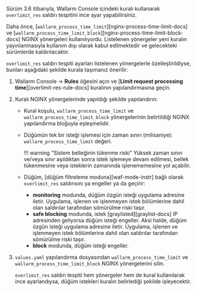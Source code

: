 Sürüm 3.6 itibarıyla, Wallarm Console içindeki kuralı kullanarak `overlimit_res` saldırı tespitini ince ayar yapabilirsiniz.

Daha önce, [`wallarm_process_time_limit`][nginx-process-time-limit-docs] ve [`wallarm_process_time_limit_block`][nginx-process-time-limit-block-docs] NGINX yönergeleri kullanılıyordu. Listelenen yönergeler yeni kuralın yayınlanmasıyla kullanım dışı olarak kabul edilmektedir ve gelecekteki sürümlerde kaldırılacaktır.

`overlimit_res` saldırı tespiti ayarları listelenen yönergelerle özelleştirildiyse, bunları aşağıdaki şekilde kurala taşımanız önerilir:

1. Wallarm Console → **Rules** öğesini açın ve [**Limit request processing time**][overlimit-res-rule-docs] kuralının yapılandırmasına geçin.
1. Kuralı NGINX yönergelerinde yapıldığı şekilde yapılandırın:

    * Kural koşulu, `wallarm_process_time_limit` ve `wallarm_process_time_limit_block` yönergelerinin belirtildiği NGINX yapılandırma bloğuyla eşleşmelidir.
    * Düğümün tek bir isteği işlemesi için zaman sınırı (milisaniye): `wallarm_process_time_limit` değeri.
    
        !!! warning "Sistem belleğinin tükenme riski"
            Yüksek zaman sınırı ve/veya sınır aşıldıktan sonra istek işlemeye devam edilmesi, bellek tükenmesine veya isteklerin zamanında işlenememesine yol açabilir.
        
    * Düğüm, [düğüm filtreleme moduna][waf-mode-instr] bağlı olarak `overlimit_res` saldırısını ya engeller ya da geçirir:

        * **monitoring** modunda, düğüm özgün isteği uygulama adresine iletir. Uygulama, işlenen ve işlenmeyen istek bölümlerine dahil olan saldırılar tarafından sömürülme riski taşır.
        * **safe blocking** modunda, istek [graylisted][graylist-docs] IP adresinden geliyorsa düğüm isteği engeller. Aksi halde, düğüm özgün isteği uygulama adresine iletir. Uygulama, işlenen ve işlenmeyen istek bölümlerine dahil olan saldırılar tarafından sömürülme riski taşır.
        * **block** modunda, düğüm isteği engeller.
1. `values.yaml` yapılandırma dosyasından `wallarm_process_time_limit` ve `wallarm_process_time_limit_block` NGINX yönergelerini silin.

    `overlimit_res` saldırı tespiti hem yönergeler hem de kural kullanılarak ince ayarlandıysa, düğüm istekleri kuralın belirlediği şekilde işleyecektir.